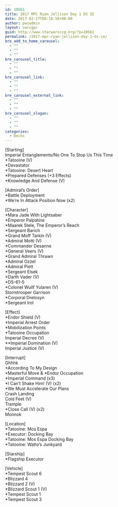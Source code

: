 ```yaml
---
id: 10561
title: 2017 MPC Ryan Jellison Day 1 DS IE
date: 2017-02-27T00:18:50+00:00
author: pwsadmin
layout: swccgpc
guid: http://www.starwarsccg.org/?p=10561
permalink: /2017-mpc-ryan-jellison-day-1-ds-ie/
bre_add_to_home_carousel:
  - ""
  - ""
  - ""
bre_carousel_title:
  - ""
  - ""
  - ""
bre_carousel_link:
  - ""
  - ""
  - ""
bre_carousel_external_link:
  - ""
  - ""
  - ""
bre_carousel_slogan:
  - ""
  - ""
  - ""
categories:
  - Decks
---
```

[Starting]  
Imperial Entanglements/No One To Stop Us This Time  
*Tatooine (V)  
*Devastator  
*Tatooine: Desert Heart  
*Prepared Defenses (+3 Effects)  
*Knowledge And Defense (V)

[Admiral&#8217;s Order]  
*Battle Deployment  
*We&#8217;re In Attack Position Now (x2)

[Character]  
*Mara Jade With Lightsaber  
*Emperor Palpatine  
*Maarek Stele, The Emperor&#8217;s Reach  
*Sergeant Barich  
*Grand Moff Tarkin (V)  
*Admiral Motti (V)  
*Commander Desanne  
*General Veers (V)  
*Grand Admiral Thrawn  
*Admiral Ozzel  
*Admiral Piett  
*Sergeant Elsek  
*Darth Vader (V)  
*DS-61-5  
*Colonel Wullf Yularen (V)  
Stormtrooper Garrison  
*Corporal Drelosyn  
*Sergeant Irol

[Effect]  
*Endor Shield (V)  
*Imperial Arrest Order  
*Mobilization Points  
*Tatooine Occupation  
Imperial Decree (V)  
**Imperial Domination (V)  
Imperial Justice (V)

[Interrupt]  
Ghhhk  
*According To My Design  
\*Masterful Move & \*Endor Occupation  
*Imperial Command (x3)  
*I Can&#8217;t Shake Him! (V) (x2)  
*We Must Accelerate Our Plans  
Crash Landing  
Cold Feet (V)  
Trample  
*Close Call (V) (x2)  
Monnok

[Location]  
*Tatooine: Mos Espa  
*Executor: Docking Bay  
*Tatooine: Mos Espa Docking Bay  
*Tatooine: Watto&#8217;s Junkyard

[Starship]  
*Flagship Executor

[Vehicle]  
*Tempest Scout 6  
*Blizzard 4  
*Blizzard 2 (V)  
*Blizzard Scout 1 (V)  
*Tempest Scout 1  
*Tempest Scout 3